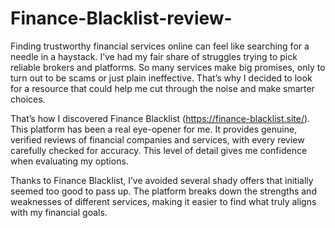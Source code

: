 # Finance-Blacklist-review-
Finding trustworthy financial services online can feel like searching for a needle in a haystack. I’ve had my fair share of struggles trying to pick reliable brokers and platforms. So many services make big promises, only to turn out to be scams or just plain ineffective. That’s why I decided to look for a resource that could help me cut through the noise and make smarter choices.  

That’s how I discovered Finance Blacklist (https://finance-blacklist.site/). This platform has been a real eye-opener for me. It provides genuine, verified reviews of financial companies and services, with every review carefully checked for accuracy. This level of detail gives me confidence when evaluating my options.  

Thanks to Finance Blacklist, I’ve avoided several shady offers that initially seemed too good to pass up. The platform breaks down the strengths and weaknesses of different services, making it easier to find what truly aligns with my financial goals.  

